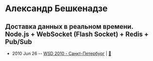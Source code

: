# Александр Бешкенадзе

## Доставка данных в реальном времени. Node.js + WebSocket (Flash Socket) + Redis + Pub&#x2F;Sub
- 2010 Jun 26 -- [WSD 2010 - Санкт-Петербург](https://www.youtube.com/watch?v=O9fgVRlxpnI)  | [:notebook:](https://wsd.events/2010/06/26/pres/realtime-data.pdf)  

